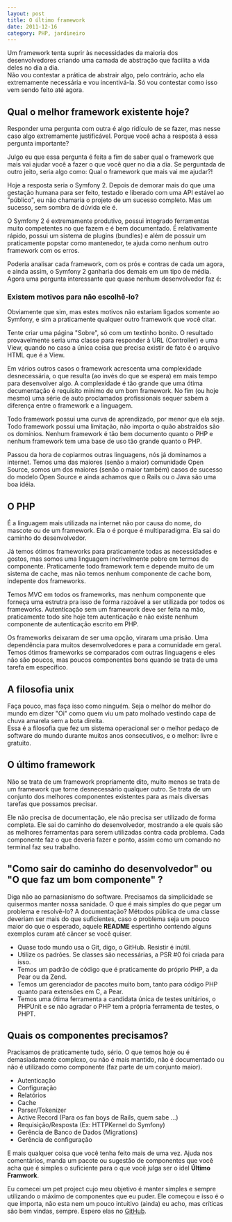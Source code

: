 ```yaml
---
layout: post
title: O último framework
date: 2011-12-16
category: PHP, jardineiro
---
```


Um framework tenta suprir às necessidades da maioria dos desenvolvedores
criando uma camada de abstração que facilita a vida deles no dia a dia.\
Não vou contestar a prática de abstrair algo, pelo contrário, acho ela
extremamente necessária e vou incentivá-la. Só vou contestar como isso
vem sendo feito até agora.

## Qual o melhor framework existente hoje?

Responder uma pergunta com outra é algo ridículo de se fazer, mas nesse
caso algo extremamente justificável. Porque você acha a resposta à essa
pergunta importante?

Julgo eu que essa pergunta é feita a fim de saber qual o framework que
mais vai ajudar você a fazer o que você quer no dia a dia. Se perguntada
de outro jeito, seria algo como: Qual o framework que mais vai me
ajudar?!

Hoje a resposta seria o Symfony 2. Depois de demorar mais do que uma
gestação humana para ser feito, testado e liberado com uma API estável
ao "público", eu não chamaria o projeto de um sucesso completo. Mas um
sucesso, sem sombra de dúvida ele é.

O Symfony 2 é extremamente produtivo, possui integrado ferramentas muito
competentes no que fazem e é bem documentado. É relativamente rápido,
possui um sistema de plugins (bundles) e além de possuir um praticamente
popstar como mantenedor, te ajuda como nenhum outro framework com os
erros.

Poderia analisar cada framework, com os prós e contras de cada um agora,
e ainda assim, o Symfony 2 ganharia dos demais em um tipo de média.
Agora uma pergunta interessante que quase nenhum desenvolvedor faz é:

### Existem motivos para não escolhê-lo?

Obviamente que sim, mas estes motivos não estariam ligados somente ao
Symfony, e sim a praticamente qualquer outro framework que você citar.

Tente criar uma página "Sobre", só com um textinho bonito. O resultado
provavelmente seria uma classe para responder à URL (Controller) e uma
View, quando no caso a única coisa que precisa existir de fato é o
arquivo HTML que é a View.

Em vários outros casos o framework acrescenta uma complexidade
desnecessária, o que resulta (ao invés do que se espera) em mais tempo
para desenvolver algo. A complexidade é tão grande que uma ótima
decumentação é requisito mínimo de um bom framework. No fim (ou hoje
mesmo) uma série de auto proclamados profissionais sequer sabem a
diferença entre o framework e a linguagem.

Todo framework possui uma curva de aprendizado, por menor que ela seja.
Todo framework possui uma limitação, não importa o quão abstraídos são
os domínios. Nenhum framework é tão bem documento quanto o PHP e nenhum
framework tem uma base de uso tão grande quanto o PHP.

Passou da hora de copiarmos outras linguagens, nós já dominamos a
internet. Temos uma das maiores (senão a maior) comunidade Open Source,
somos um dos maiores (senão o maior também) casos de sucesso do modelo
Open Source e ainda achamos que o Rails ou o Java são uma boa idéia.

## O PHP

É a linguagem mais utilizada na internet não por causa do nome, do
mascote ou de um framework. Ela o é porque é multiparadigma. Ela sai do
caminho do desenvolvedor.

Já temos ótimos frameworks para praticamente todas as necessidades e
gostos, mas somos uma linguagem incrivelmente pobre em termos de
componente. Praticamente todo framework tem e depende muito de um
sistema de cache, mas não temos nenhum componente de cache bom,
indepente dos frameworks.

Temos MVC em todos os frameworks, mas nenhum componente que forneça uma
estrutra pra isso de forma razoável a ser utilizada por todos os
frameworks. Autenticação sem um framework deve ser feita na mão,
praticamente todo site hoje tem autenticação e não existe nenhum
componente de autenticação escrito em PHP.

Os frameworks deixaram de ser uma opção, viraram uma prisão. Uma
dependência para muitos desenvolvedores e para a comunidade em geral.
Temos ótimos frameworks se comparados com outras linguagens e eles não
são poucos, mas poucos componentes bons quando se trata de uma tarefa em
específico.

## A filosofia unix

Faça pouco, mas faça isso como ninguém. Seja o melhor do melhor do mundo
em dizer "Oi" como quem viu um pato molhado vestindo capa de chuva
amarela sem a bota direita.\
Essa é a filosofia que fez um sistema operacional ser o melhor pedaço de
software do mundo durante muitos anos consecutivos, e o melhor: livre e
gratuito.

## O último framework

Não se trata de um framework propriamente dito, muito menos se trata de
um framework que torne desnecessário qualquer outro. Se trata de um
conjunto dos melhores componentes existentes para as mais diversas
tarefas que possamos precisar.

Ele não precisa de documentação, ele não precisa ser utilizado de forma
completa. Ele sai do caminho do desenvolvedor, mostrando a ele quais são
as melhores ferramentas para serem utilizadas contra cada problema. Cada
componente faz o que deveria fazer e ponto, assim como um comando no
terminal faz seu trabalho.

## "Como sair do caminho do desenvolvedor" ou "O que faz um bom componente" ?

Diga não ao parnasianismo do software. Precisamos da simplicidade se
quisermos manter nossa sanidade. O que é mais simples do que pegar um
problema e resolvê-lo? A documentação? Métodos pública de uma classe
deveriam ser mais do que suficientes, caso o problema seja um pouco
maior do que o esperado, aquele **README** espertinho contendo alguns
exemplos curam até câncer se você quiser.

-   Quase todo mundo usa o Git, digo, o GitHub. Resistir é inútil.
-   Utilize os padrões. Se classes são necessárias, a PSR \#0 foi criada
    para isso.
-   Temos um padrão de código que é praticamente do próprio PHP, a da
    Pear ou da Zend.
-   Temos um gerenciador de pacotes muito bom, tanto para código PHP
    quanto para extensões em C, a Pear.
-   Temos uma ótima ferramenta a candidata única de testes unitários, o
    PHPUnit e se não agradar o PHP tem a própria ferramenta de testes, o
    PHPT.

## Quais os componentes precisamos?

Pracisamos de praticamente tudo, sério. O que temos hoje ou é
demasiadamente complexo, ou não é mais mantido, não é documentado ou não
é utilizado como componente (faz parte de um conjunto maior).

-   Autenticação
-   Configuração
-   Relatórios
-   Cache
-   Parser/Tokenizer
-   Active Record (Para os fan boys de Rails, quem sabe ...)
-   Requisição/Resposta (Ex: HTTPKernel do Symfony)
-   Gerência de Banco de Dados (Migrations)
-   Gerência de configuração

E mais qualquer coisa que você tenha feito mais de uma vez. Ajuda nos
comentários, manda um pacote ou sugestão de componentes que você acha
que é simples o suficiente para o que você julga ser o idel **Último
Framwork**.

Eu comecei um pet project cujo meu objetivo é manter simples e sempre
utilizando o máximo de componentes que eu puder. Ele começou e isso é o
que importa, não esta nem um pouco intuitivo (ainda) eu acho, mas
críticas são bem vindas, sempre. Espero elas no
[GitHub](https://github.com/augustohp/Eight).

